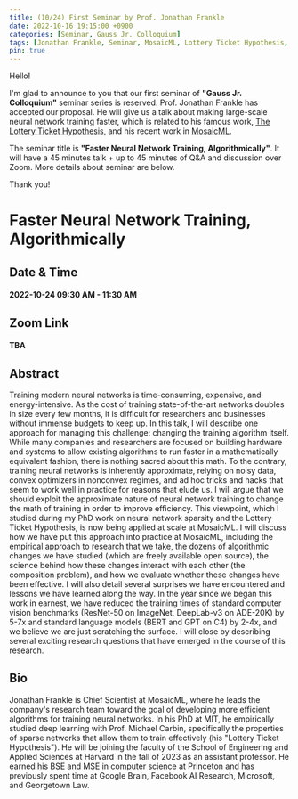 ```yaml
---
title: (10/24) First Seminar by Prof. Jonathan Frankle
date: 2022-10-16 19:15:00 +0900
categories: [Seminar, Gauss Jr. Colloquium]
tags: [Jonathan Frankle, Seminar, MosaicML, Lottery Ticket Hypothesis, Gauss Jr. Colloquium]
pin: true
---
```


Hello! 

I'm glad to announce to you that our first seminar of **"Gauss Jr. Colloquium"** seminar series is reserved.
Prof. Jonathan Frankle has accepted our proposal.
He will give us a talk about making large-scale neural network training faster, 
which is related to his famous work, [The Lottery Ticket Hypothesis](https://openreview.net/pdf?id=rJl-b3RcF7), and his recent work in [MosaicML](https://www.mosaicml.com/).

The seminar title is **"Faster Neural Network Training, Algorithmically"**.
It will have a 45 minutes talk + up to 45 minutes of Q&A and discussion over Zoom.
More details about seminar are below.

Thank you!

# Faster Neural Network Training, Algorithmically

## Date & Time
#### 2022-10-24 09:30 AM - 11:30 AM

## Zoom Link
#### TBA

## Abstract 
Training modern neural networks is time-consuming, expensive, and energy-intensive. As the cost of training state-of-the-art networks doubles in size every few months, it is difficult for researchers and businesses without immense budgets to keep up. In this talk, I will describe one approach for managing this challenge: changing the training algorithm itself. While many companies and researchers are focused on building hardware and systems to allow existing algorithms to run faster in a mathematically equivalent fashion, there is nothing sacred about this math. To the contrary, training neural networks is inherently approximate, relying on noisy data, convex optimizers in nonconvex regimes, and ad hoc tricks and hacks that seem to work well in practice for reasons that elude us. I will argue that we should exploit the approximate nature of neural network training to change the math of training in order to improve efficiency. This viewpoint, which I studied during my PhD work on neural network sparsity and the Lottery Ticket Hypothesis, is now being applied at scale at MosaicML.
I will discuss how we have put this approach into practice at MosaicML, including the empirical approach to research that we take, the dozens of algorithmic changes we have studied (which are freely available open source), the science behind how these changes interact with each other (the composition problem), and how we evaluate whether these changes have been effective. I will also detail several surprises we have encountered and lessons we have learned along the way. In the year since we began this work in earnest, we have reduced the training times of standard computer vision benchmarks (ResNet-50 on ImageNet, DeepLab-v3 on ADE-20K) by 5-7x and standard language models (BERT and GPT on C4) by 2-4x, and we believe we are just scratching the surface. I will close by describing several exciting research questions that have emerged in the course of this research.

## Bio
Jonathan Frankle is Chief Scientist at MosaicML, where he leads the company's research team toward the goal of developing more efficient algorithms for training neural networks. In his PhD at MIT, he empirically studied deep learning with Prof. Michael Carbin, specifically the properties of sparse networks that allow them to train effectively (his "Lottery Ticket Hypothesis"). He will be joining the faculty of the School of Engineering and Applied Sciences at Harvard in the fall of 2023 as an assistant professor. He earned his BSE and MSE in computer science at Princeton and has previously spent time at Google Brain, Facebook AI Research, Microsoft, and Georgetown Law.
